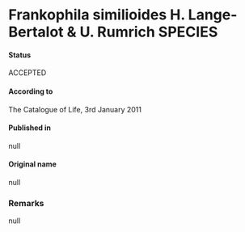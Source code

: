 Frankophila similioides H. Lange-Bertalot & U. Rumrich SPECIES
=======

#### Status
ACCEPTED

#### According to
The Catalogue of Life, 3rd January 2011

#### Published in
null

#### Original name
null

### Remarks
null